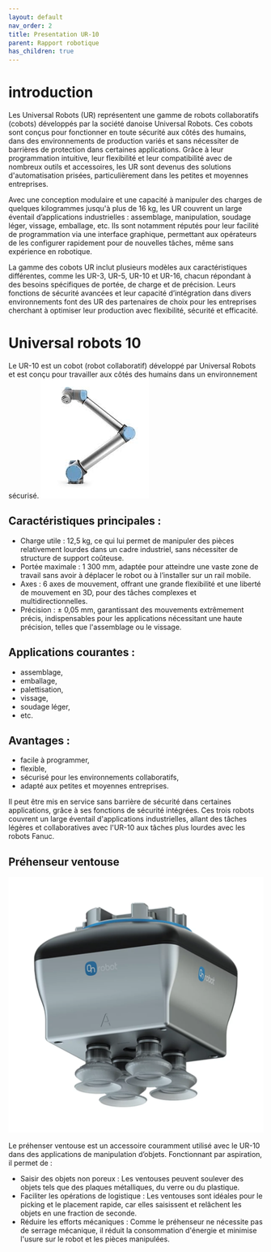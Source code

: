 ```yaml
---
layout: default
nav_order: 2
title: Presentation UR-10
parent: Rapport robotique
has_children: true
---
```


# introduction


Les Universal Robots (UR) représentent une gamme de robots collaboratifs (cobots) développés par la société danoise Universal Robots. Ces cobots sont conçus pour fonctionner en toute sécurité aux côtés des humains, dans des environnements de production variés et sans nécessiter de barrières de protection dans certaines applications. Grâce à leur programmation intuitive, leur flexibilité et leur compatibilité avec de nombreux outils et accessoires, les UR sont devenus des solutions d'automatisation prisées, particulièrement dans les petites et moyennes entreprises.

Avec une conception modulaire et une capacité à manipuler des charges de quelques kilogrammes jusqu'à plus de 16 kg, les UR couvrent un large éventail d’applications industrielles : assemblage, manipulation, soudage léger, vissage, emballage, etc. Ils sont notamment réputés pour leur facilité de programmation via une interface graphique, permettant aux opérateurs de les configurer rapidement pour de nouvelles tâches, même sans expérience en robotique.

La gamme des cobots UR inclut plusieurs modèles aux caractéristiques différentes, comme les UR-3, UR-5, UR-10 et UR-16, chacun répondant à des besoins spécifiques de portée, de charge et de précision. Leurs fonctions de sécurité avancées et leur capacité d’intégration dans divers environnements font des UR des partenaires de choix pour les entreprises cherchant à optimiser leur production avec flexibilité, sécurité et efficacité.

# Universal robots 10 

Le UR-10 est un cobot (robot collaboratif) développé par Universal Robots et est conçu pour travailler aux côtés des humains dans un environnement sécurisé.
![Texte alternatif](./photo/UR10-e.jpg "Le titre de mon image")

## Caractéristiques principales :

* Charge utile : 12,5 kg, ce qui lui permet de manipuler des pièces relativement lourdes dans un cadre industriel, sans nécessiter de structure de support coûteuse.
* Portée maximale : 1 300 mm, adaptée pour atteindre une vaste zone de travail sans avoir à déplacer le robot ou à l’installer sur un rail mobile.
* Axes : 6 axes de mouvement, offrant une grande flexibilité et une liberté de mouvement en 3D, pour des tâches complexes et multidirectionnelles.
* Précision : ± 0,05 mm, garantissant des mouvements extrêmement précis, indispensables pour les applications nécessitant une haute précision, telles que l'assemblage ou le vissage.

## Applications courantes : 
* assemblage, 
* emballage,
* palettisation,
* vissage,
* soudage léger,
* etc.
## Avantages : 
* facile à programmer,
* flexible,
* sécurisé pour les environnements collaboratifs,
* adapté aux petites et moyennes entreprises. 

Il peut être mis en service sans barrière de sécurité dans certaines applications, grâce à ses fonctions de sécurité intégrées.
Ces trois robots couvrent un large éventail d'applications industrielles, allant des tâches légères et collaboratives avec l'UR-10 aux tâches plus lourdes avec les robots Fanuc.




## Préhenseur ventouse

![Texte alternatif](./photo/system-ventouse.webp "Le titre de mon image")

Le préhenser ventouse est un accessoire couramment utilisé avec le UR-10 dans des applications de manipulation d’objets. Fonctionnant par aspiration, il permet de :

* Saisir des objets non poreux : Les ventouses peuvent soulever des objets tels que des plaques métalliques, du verre ou du plastique.
* Faciliter les opérations de logistique : Les ventouses sont idéales pour le picking et le placement rapide, car elles saisissent et relâchent les objets en une fraction de seconde.
* Réduire les efforts mécaniques : Comme le préhenseur ne nécessite pas de serrage mécanique, il réduit la consommation d'énergie et minimise l'usure sur le robot et les pièces manipulées.



   